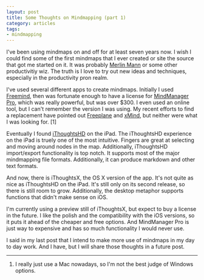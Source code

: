 ```yaml
---
layout: post
title: Some Thoughts on Mindmapping (part 1)
category: articles
tags:
- mindmapping
---
```

I've been using mindmaps on and off for at least seven years now. I wish I
could find some of the first mindmaps that I ever created or site the source
that got me started on it. It was probably [Merlin
Mann](http://twitter.com/hotdogsladies) or some other productivitiy wiz. The
truth is I love to try out new ideas and techniques, especially in the
productivity pron realm.

I've used several different apps to create mindmaps. Initially I used
[Freemind](http://freemind.sourceforge.net/wiki/index.php/Main_Page), then was
fortunate enough to have a license for [MindManager
Pro](http://www.mindjet.com/mindmanager/), which was really powerful, but was
over $300. I even used an online tool, but I can't remember the version I was
using. My recent efforts to find a replacement have pointed out
[Freeplane](http://freeplane.sourceforge.net/wiki/index.php/Main_Page) and
[xMind](http://www.xmind.net/), but neither were what I was looking for. [1]

Eventually I found
[iThoughtsHD](http://www.ithoughts.co.uk/Start/Welcome.html) on the iPad. The
iThoughtsHD experience on the iPad is truely one of the most intuitive.
Fingers are great at selecting and moving around nodes in the map.
Additionally, iThoughtsHD import/export functionality is top notch. It
supports most of the major mindmapping file formats. Additionally, it can
produce markdown and other text formats.

And now, there is iThoughtsX, the OS X version of the app. It's not quite as
nice as iThoughtsHD on the iPad. It's still only on its second release, so
there is still room to grow. Additionally, the desktop metaphor supports
functions that didn't make sense on iOS.

I'm currently using a preview still of iThoughtsX, but expect to buy a license
in the future. I like the polish and the compatibility with the iOS versions,
so it puts it ahead of the cheaper and free options. And MindManager Pro is
just way to expensive and has so much functionality I would never use.

I said in my last post that I intend to make more use of mindmaps in my day to
day work. And I have, but I will share those thoughts in a future post.

* * *

  1. I really just use a Mac nowadays, so I'm not the best judge of Windows options.

